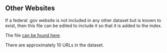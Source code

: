 ## Other Websites

If a federal .gov website is not included in any other dataset but is known to exist, then this file can be edited to include it so that it is added to the index. 

The file [can be found here](https://raw.githubusercontent.com/GSA/federal-website-index/main/data/dataset/other-websites.csv).  

There are approximately 10 URLs in the dataset.  
